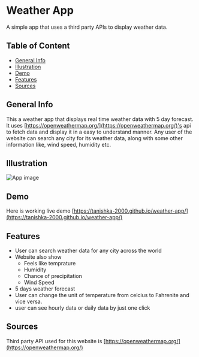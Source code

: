 # Weather App
A simple app that uses a third party APIs to display weather data.

## Table of Content
+ [General Info](#general-info)
+ [Illustration](#illustration)
+ [Demo](#demo)
+ [Features](#features)
+ [Sources](#sources)

## General Info
This a weather app that displays real time weather data with 5 day forecast. It uses [https://openweathermap.org/](https://openweathermap.org/)'s api to fetch data and display it in a easy to understand manner. Any user of the website can search
any city for its weather data, along with some other information like, wind speed, humidity etc.

## Illustration
![App image](https://tanishka-2000.github.io/weather-app/app_image.png)

## Demo
Here is working live demo [https://tanishka-2000.github.io/weather-app/](https://tanishka-2000.github.io/weather-app/)

## Features
+ User can search weather data for any city across the world
+ Website also show 
  - Feels like temprature
  - Humidity
  - Chance of precipitation
  - Wind Speed
+ 5 days weather forecast
+ User can change the unit of temperature from celcius to Fahrenite and vice versa.
+ user can see hourly data or daily data by just one click

## Sources
Third party API used for this website is [https://openweathermap.org/](https://openweathermap.org/)